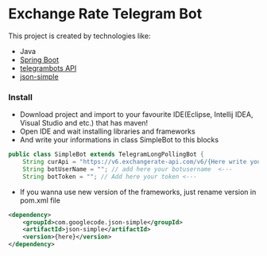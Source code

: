 # Exchange Rate Telegram Bot
This project is created by technologies like:
- Java
- [Spring Boot](https://github.com/spring-projects/spring-boot)
- [telegrambots API](https://github.com/rubenlagus/TelegramBots)
- [json-simple](https://github.com/fangyidong/json-simple)
### Install 
-   Download project and import to your favourite IDE(Eclipse, Intellij IDEA, Visual Studio and etc.) that has maven!
-   Open IDE and wait installing libraries and frameworks
-   And write your informations in class SimpleBot to this blocks
```java
public class SimpleBot extends TelegramLongPollingBot {
    String curApi = "https://v6.exchangerate-api.com/v6/{Here write your api token or replace with other}/latest/USD"; // <---
    String botUserName = ""; // add here your botusername  <---
    String botToken = ""; // Add here your token <---
```
-   If you wanna use new version of the frameworks, just rename version in pom.xml file
```xml
<dependency>
    <groupId>com.googlecode.json-simple</groupId>
    <artifactId>json-simple</artifactId>
    <version>{here}</version> 
</dependency>
```